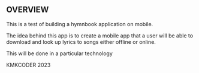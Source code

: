 ## OVERVIEW
This is a test of building a hymnbook application on mobile.

The idea behind this app is to create a mobile app that a user will be able to download and look up lyrics to songs either offline or online.

This will be done in a particular technology

KMKCODER 2023
